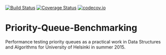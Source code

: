 [![Build Status](https://travis-ci.org/PauliNiva/Priority-Queue-Benchmarking.svg)](https://travis-ci.org/PauliNiva/Priority-Queue-Benchmarking)
[![Coverage Status](https://coveralls.io/repos/PauliNiva/Priority-Queue-Benchmarking/badge.svg?branch=master&service=github)](https://coveralls.io/github/PauliNiva/Priority-Queue-Benchmarking?branch=master)
[![codecov.io](http://codecov.io/github/PauliNiva/Priority-Queue-Benchmarking/coverage.svg?branch=master)](http://codecov.io/github/PauliNiva/Priority-Queue-Benchmarking?branch=master)
# Priority-Queue-Benchmarking

Performance testing priority queues as a practical work in Data Structures and Algorithms for University of Helsinki in summer 2015.
